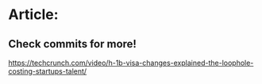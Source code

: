 # Article:

## Check commits for more!
https://techcrunch.com/video/h-1b-visa-changes-explained-the-loophole-costing-startups-talent/

